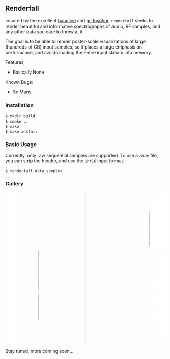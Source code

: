 ## Renderfall

Inspired by the excellent [baudline](http://www.baudline.com/) and
[gr-fosphor](https://sdr.osmocom.org/trac/wiki/fosphor), ``renderfall`` seeks
to render beautiful and informative spectrographs of audio, RF samples, and any
other data you care to throw at it.

The goal is to be able to render poster-scale visualizations of large (hundreds
of GB) input samples, so it places a large emphasis on performance, and avoids
loading the entire input stream into memory.

Features;

- Basically None

Known Bugs:

- So Many

### Installation

    $ mkdir build
    $ cmake ..
    $ make
    $ make install

### Basic Usage

Currently, only raw sequential samples are supported. To use a .wav file, you
can strip the header, and use the ``int16`` input format.

    $ renderfall data.samples

### Gallery

![](/gallery/murs-radio.png "MURS Spectrogram")

Stay tuned, more coming soon...
